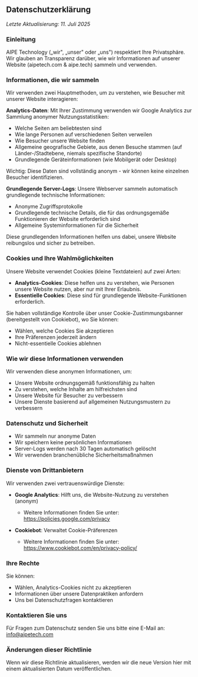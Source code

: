 ## Datenschutzerklärung

*Letzte Aktualisierung: 11. Juli 2025*

### Einleitung

AIPE Technology („wir", „unser" oder „uns") respektiert Ihre Privatsphäre. Wir glauben an Transparenz darüber, wie wir Informationen auf unserer Website (aipetech.com & aipe.tech) sammeln und verwenden.

### Informationen, die wir sammeln

Wir verwenden zwei Hauptmethoden, um zu verstehen, wie Besucher mit unserer Website interagieren:

**Analytics-Daten**: Mit Ihrer Zustimmung verwenden wir Google Analytics zur Sammlung anonymer Nutzungsstatistiken:
- Welche Seiten am beliebtesten sind
- Wie lange Personen auf verschiedenen Seiten verweilen
- Wie Besucher unsere Website finden
- Allgemeine geografische Gebiete, aus denen Besuche stammen (auf Länder-/Stadtebene, niemals spezifische Standorte)
- Grundlegende Geräteinformationen (wie Mobilgerät oder Desktop)

Wichtig: Diese Daten sind vollständig anonym - wir können keine einzelnen Besucher identifizieren.

**Grundlegende Server-Logs**: Unsere Webserver sammeln automatisch grundlegende technische Informationen:
- Anonyme Zugriffsprotokolle
- Grundlegende technische Details, die für das ordnungsgemäße Funktionieren der Website erforderlich sind
- Allgemeine Systeminformationen für die Sicherheit

Diese grundlegenden Informationen helfen uns dabei, unsere Website reibungslos und sicher zu betreiben.

### Cookies und Ihre Wahlmöglichkeiten

Unsere Website verwendet Cookies (kleine Textdateien) auf zwei Arten:

- **Analytics-Cookies**: Diese helfen uns zu verstehen, wie Personen unsere Website nutzen, aber nur mit Ihrer Erlaubnis.
- **Essentielle Cookies**: Diese sind für grundlegende Website-Funktionen erforderlich.

Sie haben vollständige Kontrolle über unser Cookie-Zustimmungsbanner (bereitgestellt von Cookiebot), wo Sie können:
- Wählen, welche Cookies Sie akzeptieren
- Ihre Präferenzen jederzeit ändern
- Nicht-essentielle Cookies ablehnen

### Wie wir diese Informationen verwenden

Wir verwenden diese anonymen Informationen, um:
- Unsere Website ordnungsgemäß funktionsfähig zu halten
- Zu verstehen, welche Inhalte am hilfreichsten sind
- Unsere Website für Besucher zu verbessern
- Unsere Dienste basierend auf allgemeinen Nutzungsmustern zu verbessern

### Datenschutz und Sicherheit

- Wir sammeln nur anonyme Daten
- Wir speichern keine persönlichen Informationen
- Server-Logs werden nach 30 Tagen automatisch gelöscht
- Wir verwenden branchenübliche Sicherheitsmaßnahmen

### Dienste von Drittanbietern

Wir verwenden zwei vertrauenswürdige Dienste:

- **Google Analytics**: Hilft uns, die Website-Nutzung zu verstehen (anonym)
  - Weitere Informationen finden Sie unter: https://policies.google.com/privacy

- **Cookiebot**: Verwaltet Cookie-Präferenzen
  - Weitere Informationen finden Sie unter: https://www.cookiebot.com/en/privacy-policy/

### Ihre Rechte

Sie können:
- Wählen, Analytics-Cookies nicht zu akzeptieren
- Informationen über unsere Datenpraktiken anfordern
- Uns bei Datenschutzfragen kontaktieren

### Kontaktieren Sie uns

Für Fragen zum Datenschutz senden Sie uns bitte eine E-Mail an: info@aipetech.com

### Änderungen dieser Richtlinie

Wenn wir diese Richtlinie aktualisieren, werden wir die neue Version hier mit einem aktualisierten Datum veröffentlichen.